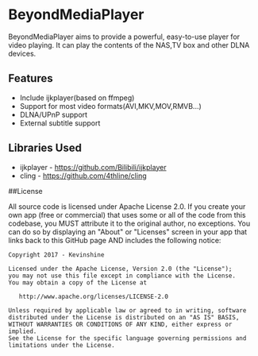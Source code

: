 # BeyondMediaPlayer

BeyondMediaPlayer aims to provide a powerful, easy-to-use player for video playing. It can play the contents of the NAS,TV box and other DLNA devices.

## Features
 * Include ijkplayer(based on ffmpeg)
 * Support for most video formats(AVI,MKV,MOV,RMVB...)
 * DLNA/UPnP support
 * External subtitle support

## Libraries Used
 * ijkplayer - https://github.com/Bilibili/ijkplayer
 * cling - https://github.com/4thline/cling
 
##License
 
All source code is licensed under Apache License 2.0. If you create your own app (free or commercial) that uses some or all of the code from this codebase, you MUST attribute it to the original author, no exceptions. You can do so by displaying an "About" or "Licenses" screen in your app that links back to this GitHub page AND includes the following notice: 

    Copyright 2017 - Kevinshine

    Licensed under the Apache License, Version 2.0 (the "License");
    you may not use this file except in compliance with the License.
    You may obtain a copy of the License at

       http://www.apache.org/licenses/LICENSE-2.0

    Unless required by applicable law or agreed to in writing, software
    distributed under the License is distributed on an "AS IS" BASIS,
    WITHOUT WARRANTIES OR CONDITIONS OF ANY KIND, either express or implied.
    See the License for the specific language governing permissions and
    limitations under the License.
